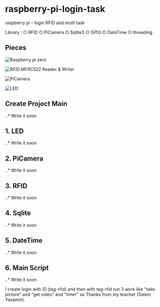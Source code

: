 # raspberry-pi-login-task
raspberry pi - login RFID and multi task

Library :
○ RFID
○ PiCamera
○ Sqlite3
○ GPIO
○ DateTime
○ threading

## Pieces

![Raspberry pi zero](http://s8.picofile.com/file/8364362850/raspberry_pi.jpg)

![RFID MFRC522 Reader & Writer](http://s9.picofile.com/file/8364363826/RC522_RFID.jpg)

![PiCamera](http://s8.picofile.com/file/8364364118/picamera.jpg)

![LED](http://s8.picofile.com/file/8364364468/led.jpg)

## Create Project Main
..* Write it soon

## 1. LED
..* Write it soon

## 2. PiCamera
..* Write it soon

## 3. RFID
..* Write it soon

## 4. Sqlite 
..* Write it soon

## 5. DateTime 
..* Write it soon

## 6. Main Script 
..* Write it soon

I create login with ID (tag-rfid) and then with tag-rfid run 3 work like "take picture" and "get video" and "timer"
so Thanks from my teacher (Salem Yasamin).

